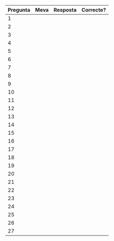 | Pregunta | Meva | Resposta | Correcte? |
| -------- | ---- | -------- | --------- |
| 1        |      |          |           |
| 2        |      |          |           |
| 3        |      |          |           |
| 4        |      |          |           |
| 5        |      |          |           |
| 6        |      |          |           |
| 7        |      |          |           |
| 8        |      |          |           |
| 9        |      |          |           |
| 10       |      |          |           |
| 11       |      |          |           |
| 12       |      |          |           |
| 13       |      |          |           |
| 14       |      |          |           |
| 15       |      |          |           |
| 16       |      |          |           |
| 17       |      |          |           |
| 18       |      |          |           |
| 19       |      |          |           |
| 20       |      |          |           |
| 21       |      |          |           |
| 22       |      |          |           |
| 23       |      |          |           |
| 24       |      |          |           |
| 25       |      |          |           |
| 26       |      |          |           |
| 27       |      |          |           |